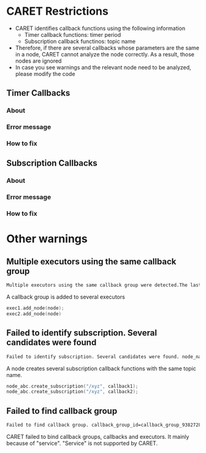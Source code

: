 # CARET Restrictions

- CARET identifies callback functions using the following information
  - Timer callback functions: timer period
  - Subscription callback functinos: topic name
- Therefore, if there are several callbacks whose parameters are the same in a node, CARET cannot analyze the node correctly. As a result, those nodes are ignored
- In case you see warnings and the relevant node need to be analyzed, please modify the code

## Timer Callbacks

### About

### Error message

### How to fix

## Subscription Callbacks

### About

### Error message

### How to fix

# Other warnings

## Multiple executors using the same callback group

```txt
Multiple executors using the same callback group were detected.The last executor will be used. executor address: [94351911253008, 140728133491392]
```

A callback group is added to several executors

```cpp
exec1.add_node(node);
exec2.add_node(node)
```

## Failed to identify subscription. Several candidates were found

```txt
Failed to identify subscription. Several candidates were found. node_name: /abc, topic_name: /xyz
```

A node creates several subscription callback functions with the same topic name.

```cpp
node_abc.create_subscription("/xyz", callback1);
node_abc.create_subscription("/xyz", callback2);
```

## Failed to find callback group

```txt
Failed to find callback group. callback_group_id=callback_group_93827282066928
```

CARET failed to bind callback groups, callbacks and executors. It mainly because of "service". "Service" is not supported by CARET.
